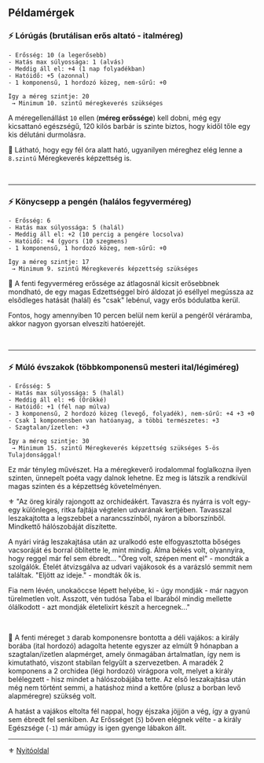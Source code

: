 ## Példamérgek

### ⚡ **Lórúgás (brutálisan erős altató - italméreg)**

```
- Erősség: 10 (a legerősebb)
- Hatás max súlyossága: 1 (alvás)
- Meddig áll el: +4 (1 nap folyadékban)
- Hatóidő: +5 (azonnal)
- 1 komponensű, 1 hordozó közeg, nem-sűrű: +0
```

```
Így a méreg szintje: 20
 → Minimum 10. szintű méregkeverés szükséges
```

A méregellenállást `10` ellen (**méreg erőssége**) kell dobni, még egy kicsattanó egészségű, 120 kilós barbár is szinte biztos, hogy kidől tőle egy kis délutáni durmolásra.

🔆 Látható, hogy egy fél óra alatt ható, ugyanilyen méreghez elég lenne a `8.szintű` Méregkeverés képzettség is.

<br />

---
### ⚡ **Könycsepp a pengén (halálos fegyverméreg)**

```
- Erősség: 6
- Hatás max súlyossága: 5 (halál)
- Meddig áll el: +2 (10 percig a pengére locsolva)
- Hatóidő: +4 (gyors (10 szegmens)
- 1 komponensű, 1 hordozó közeg, nem-sűrű: +0
```

```
Így a méreg szintje: 17
 → Minimum 9. szintű Méregkeverés képzettség szükséges
```

🔆 A fenti fegyverméreg erőssége az átlagosnál kicsit erősebbnek mondható, de egy magas Edzettséggel bíró áldozat jó eséllyel megússza az elsődleges hatását (halál) és "csak" lebénul, vagy erős bódulatba kerül.

Fontos, hogy amennyiben 10 percen belül nem kerül a pengéről véráramba, akkor nagyon gyorsan elveszíti hatóerejét.

<br />

---
### ⚡ **Múló évszakok (többkomponensű mesteri ital/légiméreg)**

```
- Erősség: 5
- Hatás max súlyossága: 5 (halál)
- Meddig áll el: +6 (Örökké)
- Hatóidő: +1 (fél nap múlva)
- 3 komponensű, 2 hordozó közeg (levegő, folyadék), nem-sűrű: +4 +3 +0
- Csak 1 komponensben van hatóanyag, a többi természetes: +3
- Szagtalan/ízetlen: +3
```

```
Így a méreg szintje: 30
 → Minimum 15. szintű Méregkeverés képzettség szükséges 5-ös Tulajdonsággal!
```

Ez már tényleg művészet. Ha a méregkeverő irodalommal foglalkozna ilyen szinten, ünnepelt poéta vagy dalnok lehetne. Ez meg is látszik a rendkívül magas szinten és a képzettség követelményen.

⚜️ "Az öreg király rajongott az orchideákért. Tavaszra és nyárra is volt egy-egy különleges, ritka fajtája végtelen udvarának kertjében. Tavasszal leszakajtotta a legszebbet a narancsszínből, nyáron a bíborszínből. Mindkettő hálószobáját díszítette.

A nyári virág leszakajtása után az uralkodó este elfogyasztotta bőséges vacsoráját és borral öblítette le, mint mindig. Álma békés volt, olyannyira, hogy reggel már fel sem ébredt... "Öreg volt, szépen ment el" - mondták a szolgálók. Ételét átvizsgálva az udvari vajákosok és a varázsló semmit nem találtak. "Eljött az ideje." - mondták ők is.

Fia nem lévén, unokaöccse lépett helyébe, ki - úgy mondják - már nagyon türelmetlen volt. Asszott, vén tudósa Taba el Ibarából mindig mellette ólálkodott - azt mondják életelixírt készít a hercegnek..."

<br />

🔆 A fenti méreget `3` darab komponensre bontotta a déli vajákos: a király borába (ital hordozó) adagolta hetente egyszer az elmúlt 9 hónapban a szagtalan/ízetlen alapmérget, amely önmagában ártalmatlan, így nem is kimutatható, viszont stabilan felgyűlt a szervezetben. A maradék 2 komponens a 2 orchidea (légi hordozó) virágpora volt, melyet a király belélegzett - hisz mindet a hálószobájába tette. Az első leszakajtása után még nem történt semmi, a hatáshoz mind a kettőre (plusz a borban levő alapméregre) szükség volt.

A hatást a vajákos eltolta fél nappal, hogy éjszaka jöjjön a vég, így a gyanú sem ébredt fel senkiben. Az Erősséget (`5`) bőven elégnek vélte - a király Egészsége (`-1`) már amúgy is igen gyenge lábakon állt.

---

⚜️ [Nyitóoldal](start.md#15-m%C3%A9regrendszer-m%C3%A9rgek)
